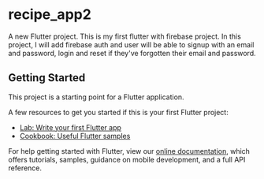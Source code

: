 # recipe_app2

A new Flutter project.
This is my first flutter with firebase project. In this project, I will add firebase auth and user will be able to signup with an email and password, login and reset if they've forgotten their email and password.

## Getting Started

This project is a starting point for a Flutter application.

A few resources to get you started if this is your first Flutter project:

- [Lab: Write your first Flutter app](https://flutter.dev/docs/get-started/codelab)
- [Cookbook: Useful Flutter samples](https://flutter.dev/docs/cookbook)

For help getting started with Flutter, view our
[online documentation](https://flutter.dev/docs), which offers tutorials,
samples, guidance on mobile development, and a full API reference.
